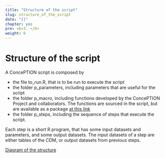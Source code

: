 ```yaml
---
title: "Structure of the script"
slug: structure_of_the_script
date: "[]"
chapter: yes
pre: <b>3. </b>
weight: 6
---
```


# Structure of the script

A ConcePTION script is composed by 

* the file to_run.R, that is to be run to execute the script
* the folder p_parameters, including parameters that are useful for the script
* the folder p_macro, including functions developed by the ConcePTION Project and collaborators. The functions are sourced in the script, but are available as a package [at this link](https://github.com/IMI-ConcePTION/ConceptionTools)
* the folder p_steps, including the sequence of steps that execute the script.

Each step is a short R program, that has some input datasets and parameters, and some output datasets. The input datasets of a step are either tables of the CDM, or output datasets from previous steps.

[Diagram of the structure](https://ars-toscana.github.io/ECVM/data/ECVM.html)
